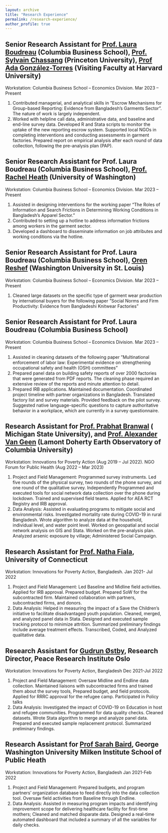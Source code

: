 ```yaml
---
layout: archive
title: "Research Experience"
permalink: /research-experience/
author_profile: true
---
```


Senior Research Assistant for [Prof. Laura Boudreau](https://laura-boudreau.com/) (Columbia Business School), [Prof. Sylvain Chassang](https://www.sylvainchassang.org/) (Princeton University), [Prof Ada González-Torres](https://adagonzaleztorres.weebly.com/) (Visiting Faculty at Harvard University)
------
Workstation: Columbia Business School – Economics Division. Mar 2023 – Present
  1. Contributed managerial, and analytical skills in ”Escrow Mechanisms for Group-based Reporting: Evidence from Bangladesh’s Garments Sector”. The nature of           work is largely independent.
  2. Worked with helpline call data, administrative data, and baseline and end-line survey data. Developed R and Stata scripts to monitor the uptake of the new          reporting escrow system. Supported local NGOs in completing interventions and conducting assessments in garment factories. Prepared report on empirical analysis after each round of data collection, following the pre-analysis plan (PAP).   
    
Senior Research Assistant for Prof. Laura Boudreau (Columbia Business School), [Prof. Rachel Heath](https://faculty.washington.edu/rmheath/) (University of Washington)
------
Workstation: Columbia Business School – Economics Division. Mar 2023 – Present
  1. Assisted in designing interventions for the working paper “The Roles of Information and Search Frictions in Determining Working Conditions in Bangladesh’s          Apparel Sector.”
  2. Contributed to setting up a hotline to address information frictions among workers in the garment sector.
  3. Developed a dashboard to disseminate information on job attributes and working conditions via the hotline.


Senior Research Assistant for Prof. Laura Boudreau (Columbia Business School), [Oren Reshef](https://www.orenreshef.com/) (Washington University in St. Louis)
------
Workstation: Columbia Business School – Economics Division. Mar 2023 – Present
  1. Cleaned large datasets on the specific type of garment wear production by international buyers for the following paper ”Social Norms and Firm Productivity:             Evidence from Bangladeshi Knitwear Factories”


Senior Research Assistant for Prof. Laura Boudreau (Columbia Business School)
------
Workstation: Columbia Business School – Economics Division. Mar 2023 – Present
  1. Assisted in cleaning datasets of the following paper ”Multinational enforcement of labor law: Experimental evidence on strengthening occupational safety and        health (OSH) committees”
  2. Prepared panel data on building safety reports of over 2000 factories that were generated from PDF reports. The cleaning phase required an extensive review of      the reports and minute attention to detail.
  3. Prepared IRB applications. Maintained documentation. Coordinated project timeline with partner organizations in Bangladesh. Translated factory list and survey      materials. Provided feedback on the pilot survey. Suggested native language-specific questions to capture authoritative behavior in a workplace, which are          currently in a survey questionnaire.


Research Assistant for [Prof. Prabhat Branwal](https://sites.google.com/site/prabhatbarnwal/) ( Michigan State University), and [Prof. Alexander Van Geen](https://www.ldeo.columbia.edu/~avangeen/index.html) (Lamont Doherty Earth Observatory of Columbia University)
------
Workstation: Innovations for Poverty Action (Aug 2019 – Jul 2022). NGO Forum for Public Health (Aug 2022 – Mar 2023)
  1. Project and Field Management: Programmed survey instruments. Led five rounds of the physical survey, two rounds of the phone survey, and one round of the           qualitative survey. Independently Programmed and executed tools for social network data collection over the phone during lockdown. Trained and supervised           field teams. Applied for AEA RCT Registry and IRB approval.
  2. Data Analysis: Assisted in evaluating programs to mitigate social and environmental risks. Investigated mortality rate during COVID-19 in rural Bangladesh.         Wrote algorithm to analyze data at the household, individual level, and water point level. Worked on geospatial and social network analysis on GIS and Stata.        Worked on the pre-analysis plan. Analyzed arsenic exposure by village; Administered Social Campaign.

Research Assistant for [Prof. Natha Fiala](http://nathanfiala.com/), University of Connecticut
------
Workstation: Innovations for Poverty Action, Bangladesh. Jan 2021- Jul 2022
  1. Project and Field Management: Led Baseline and Midline field activities. Applied for IRB approval. Prepared budget. Prepared SoW for the subcontracted firm.        Maintained collaboration with partners, subcontracted firms, and donors.
  2. Data Analysis: Helped in measuring the impact of a Save the Children’s initiative to facilitate disadvantaged youth population. Cleaned, merged, and analyzed       panel data in Stata. Designed and executed sample tracking protocol to minimize attrition. Summarized preliminary findings include average treatment effects.       Transcribed, Coded, and Analyzed qualitative data.

Research Assistant for [Gudrun Østby](https://www.prio.org/people/3501), Research Director, Peace Research Institute Oslo
------
Workstation: Innovations for Poverty Action, Bangladesh Dec 2021-Jul 2022
  1. Project and Field Management: Oversaw Midline and Endline data collection. Maintained liaisons with subcontracted firms and trained them about the survey           tools, Prepared budget, and field protocols. Applied for RRRC approval for the refugee camp. Participated in Policy talks
  2. Data Analysis: Investigated the impact of COVID-19 on Education in host and refugee communities. Programmed for data quality checks. Cleaned datasets. Wrote        Stata algorithm to merge and analyze panel data. Prepared and executed sample replacement protocol. Summarized preliminary findings.

Research Assistant for [Prof Sarah Baird](https://publichealth.gwu.edu/departments/global-health/sarah-baird), George Washington University Milken Institute School of Public Heath
------
Workstation: Innovations for Poverty Action, Bangladesh Jan 2021-Feb 2022
  1. Project and Field Management: Prepared budgets, and program partners’ organization database to feed directly into the data collection tool. Oversaw field               activities from Baseline through Endline.
  2. Data Analysis: Assisted in measuring program impacts and identifying improvement scope for delivering healthcare facility for first-time mothers; Cleaned and       matched disparate data. Designed a real-time automated dashboard that included a summary of all the variables for daily checks.
